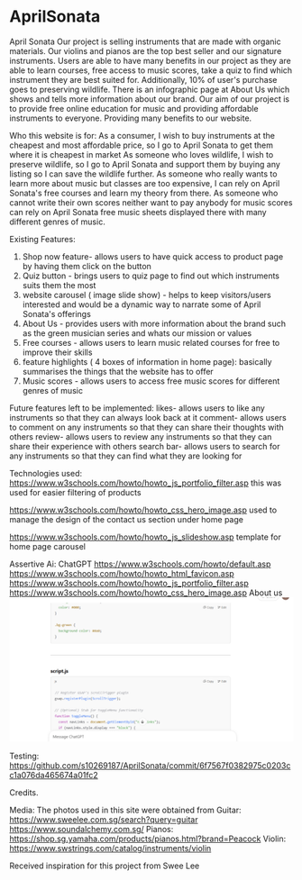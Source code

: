# AprilSonata

April Sonata
Our project is selling instruments that are made with organic materials. Our violins and pianos are the top best seller and our signature instruments. Users are able to have many benefits in our project as they are able to learn courses, free access to music scores, take a quiz to find which instrument they are best suited for. Additionally, 10% of user's purchase goes to preserving wildlife.  There is an infographic page at About Us which shows and tells more information about our brand.
Our aim of our project is to provide free online education for music and providing affordable instruments to everyone.  Providing many benefits to our website.


Who this website is for:
As a consumer, I wish to buy instruments at the cheapest and most affordable price, so I go to April Sonata to get them where it is cheapest in market
As someone who loves wildlife, I wish to preserve wildlife, so I go to April Sonata and support them by buying any listing so I can save the wildlife further.
As someone who really wants to learn more about music but classes are too expensive, I can rely on April Sonata's free courses and learn my theory from there.
As someone who cannot write their own scores neither want to pay anybody for music scores can rely on April Sonata free music sheets displayed there with many different genres of music.


Existing Features: 
1. Shop now feature- allows users to have quick access to product page by having them click on the button
2. Quiz button - brings users to quiz page to find out which instruments suits them the most
3. website carousel ( image slide show) - helps to keep visitors/users interested and would be a dynamic way to narrate some of April Sonata's offerings
4. About Us - provides users with more information about the brand such as the green musician series and whats our mission or values
5. Free courses - allows users to learn music related courses for free to improve their skills
6. feature highlights ( 4 boxes of information in home page): basically summarises the things that the website has to offer
7. Music scores - allows users to access free music scores for different genres of music


Future features left to be implemented:
likes- allows users to like any instruments so that they can always look back at it
comment- allows users to comment on any instruments so that they can share their thoughts with others
review- allows users to review any instruments so that they can share their experience with others
search bar- allows users to search for any instruments so that they can find what they are looking for


Technologies used:
https://www.w3schools.com/howto/howto_js_portfolio_filter.asp
this was used for easier filtering of products 

https://www.w3schools.com/howto/howto_css_hero_image.asp
used to manage the design of the contact us section under home page

https://www.w3schools.com/howto/howto_js_slideshow.asp
template for home page carousel 



Assertive Ai:
ChatGPT 
https://www.w3schools.com/howto/default.asp
https://www.w3schools.com/howto/howto_html_favicon.asp
https://www.w3schools.com/howto/howto_js_portfolio_filter.asp
https://www.w3schools.com/howto/howto_css_hero_image.asp
About us 
![screenshot](img/chatgptaboutus.png)  

Testing:
https://github.com/s10269187/AprilSonata/commit/6f7567f0382975c0203cc1a076da465674a01fc2

Credits.

Media: 
The photos used in this site were obtained from 
Guitar: https://www.sweelee.com.sg/search?query=guitar 
https://www.soundalchemy.com.sg/
Pianos: https://shop.sg.yamaha.com/products/pianos.html?brand=Peacock
Violin: https://www.swstrings.com/catalog/instruments/violin

Received inspiration for this project from Swee Lee